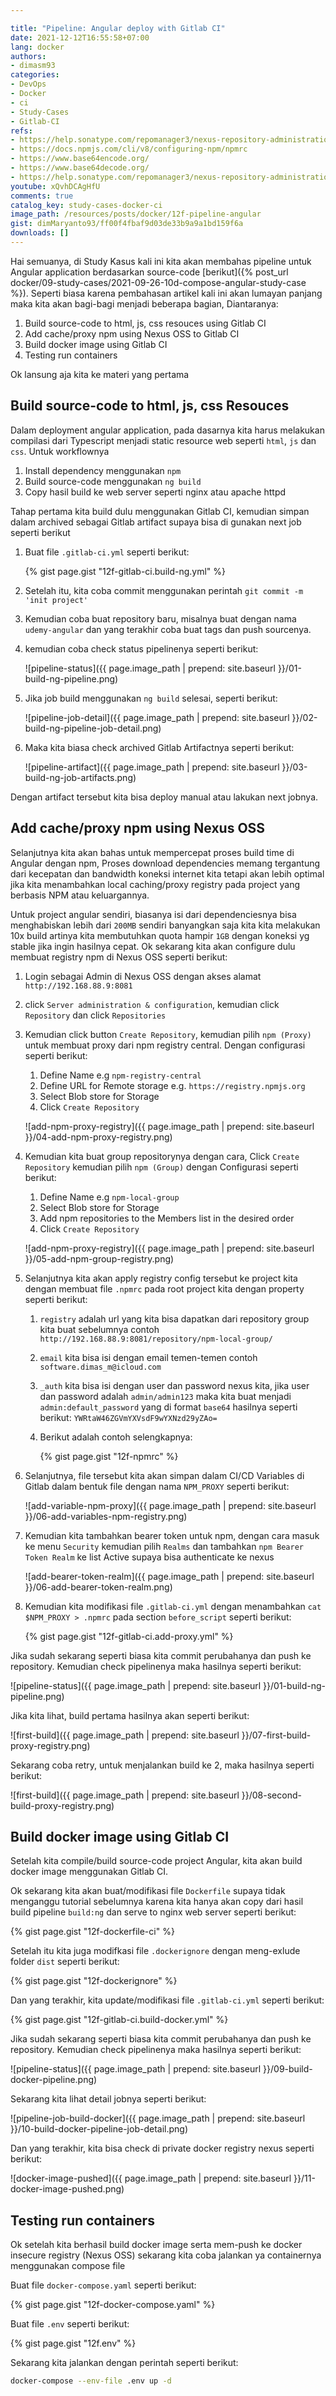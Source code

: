 ```yaml
---

title: "Pipeline: Angular deploy with Gitlab CI"
date: 2021-12-12T16:55:58+07:00
lang: docker
authors:
- dimasm93
categories:
- DevOps
- Docker
- ci
- Study-Cases
- Gitlab-CI
refs: 
- https://help.sonatype.com/repomanager3/nexus-repository-administration/formats/npm-registry
- https://docs.npmjs.com/cli/v8/configuring-npm/npmrc
- https://www.base64encode.org/
- https://www.base64decode.org/
- https://help.sonatype.com/repomanager3/nexus-repository-administration/access-control/realms
youtube: xQvhDCAgHfU
comments: true
catalog_key: study-cases-docker-ci
image_path: /resources/posts/docker/12f-pipeline-angular
gist: dimMaryanto93/ff00f4fbaf9d03de33b9a9a1bd159f6a
downloads: []
---
```


Hai semuanya, di Study Kasus kali ini kita akan membahas pipeline untuk Angular application berdasarkan source-code [berikut]({% post_url docker/09-study-cases/2021-09-26-10d-compose-angular-study-case %}). Seperti biasa karena pembahasan artikel kali ini akan lumayan panjang maka kita akan bagi-bagi menjadi beberapa bagian, Diantaranya:

1. Build source-code to html, js, css resouces using Gitlab CI
2. Add cache/proxy npm using Nexus OSS to Gitlab CI
3. Build docker image using Gitlab CI
4. Testing run containers

Ok lansung aja kita ke materi yang pertama

<!--more-->

## Build source-code to html, js, css Resouces

Dalam deployment angular application, pada dasarnya kita harus melakukan compilasi dari Typescript menjadi static resource web seperti `html`, `js` dan `css`. Untuk workflownya 

1. Install dependency menggunakan `npm`
2. Build source-code menggunakan `ng build`
3. Copy hasil build ke web server seperti nginx atau apache httpd

Tahap pertama kita build dulu menggunakan Gitlab CI, kemudian simpan dalam archived sebagai Gitlab artifact supaya bisa di gunakan next job seperti berikut

1. Buat file `.gitlab-ci.yml` seperti berikut:

    {% gist page.gist "12f-gitlab-ci.build-ng.yml" %}

2. Setelah itu, kita coba commit menggunakan perintah `git commit -m 'init project'` 

3. Kemudian coba buat repository baru, misalnya buat dengan nama `udemy-angular` dan yang terakhir coba buat tags dan push sourcenya. 

4. kemudian coba check status pipelinenya seperti berikut:

    ![pipeline-status]({{ page.image_path | prepend: site.baseurl }}/01-build-ng-pipeline.png)

5. Jika job build menggunakan `ng build` selesai, seperti berikut:

    ![pipeline-job-detail]({{ page.image_path | prepend: site.baseurl }}/02-build-ng-pipeline-job-detail.png)

6. Maka kita biasa check archived Gitlab Artifactnya seperti berikut:

    ![pipeline-artifact]({{ page.image_path | prepend: site.baseurl }}/03-build-ng-job-artifacts.png)

Dengan artifact tersebut kita bisa deploy manual atau lakukan next jobnya.

## Add cache/proxy npm using Nexus OSS

Selanjutnya kita akan bahas untuk mempercepat proses build time di Angular dengan npm, Proses download dependencies memang tergantung dari kecepatan dan bandwidth koneksi internet kita tetapi akan lebih optimal jika kita menambahkan local caching/proxy registry pada project yang berbasis NPM atau keluargannya.

Untuk project angular sendiri, biasanya isi dari dependenciesnya bisa menghabiskan lebih dari `200MB` sendiri banyangkan saja kita kita melakukan 10x build artinya kita membutuhkan quota hampir `1GB` dengan koneksi yg stable jika ingin hasilnya cepat. Ok sekarang kita akan configure dulu membuat registry npm di Nexus OSS seperti berikut:

1. Login sebagai Admin di Nexus OSS dengan akses alamat `http://192.168.88.9:8081`
2. click `Server administration & configuration`, kemudian click `Repository` dan click `Repositories`
3. Kemudian click button `Create Repository`, kemudian pilih `npm (Proxy)` untuk membuat proxy dari npm registry central. Dengan configurasi seperti berikut:
    1. Define Name e.g `npm-registry-central`
    2. Define URL for Remote storage e.g. `https://registry.npmjs.org`
    3. Select Blob store for Storage
    4. Click `Create Repository`

    ![add-npm-proxy-registry]({{ page.image_path | prepend: site.baseurl }}/04-add-npm-proxy-registry.png)

4. Kemudian kita buat group repositorynya dengan cara, Click `Create Repository` kemudian pilih `npm (Group)` dengan Configurasi seperti berikut:
    1. Define Name e.g `npm-local-group`
    2. Select Blob store for Storage
    3. Add npm repositories to the Members list in the desired order
    4. Click `Create Repository`

    ![add-npm-proxy-registry]({{ page.image_path | prepend: site.baseurl }}/05-add-npm-group-registry.png)

5. Selanjutnya kita akan apply registry config tersebut ke project kita dengan membuat file `.npmrc` pada root project kita dengan property seperti berikut:
    1. `registry` adalah url yang kita bisa dapatkan dari repository group kita buat sebelumnya contoh `http://192.168.88.9:8081/repository/npm-local-group/`
    2. `email` kita bisa isi dengan email temen-temen contoh `software.dimas_m@icloud.com`
    3. `_auth` kita bisa isi dengan user dan password nexus kita, jika user dan password adalah `admin/admin123` maka kita buat menjadi `admin:default_password` yang di format `base64` hasilnya seperti berikut: `YWRtaW46ZGVmYXVsdF9wYXNzd29yZAo=`
    4. Berikut adalah contoh selengkapnya:

        {% gist page.gist "12f-npmrc" %}

6. Selanjutnya, file tersebut kita akan simpan dalam CI/CD Variables di Gitlab dalam bentuk file dengan nama `NPM_PROXY` seperti berikut:

    ![add-variable-npm-proxy]({{ page.image_path | prepend: site.baseurl }}/06-add-variables-npm-registry.png)

7. Kemudian kita tambahkan bearer token untuk npm, dengan cara masuk ke menu `Security` kemudian pilih `Realms` dan tambahkan `npm Bearer Token Realm` ke list Active supaya bisa authenticate ke nexus

    ![add-bearer-token-realm]({{ page.image_path | prepend: site.baseurl }}/06-add-bearer-token-realm.png)

8. Kemudian kita modifikasi file `.gitlab-ci.yml` dengan menambahkan `cat $NPM_PROXY > .npmrc` pada section `before_script` seperti berikut:

    {% gist page.gist "12f-gitlab-ci.add-proxy.yml" %}

Jika sudah sekarang seperti biasa kita commit perubahanya dan push ke repository. Kemudian check pipelinenya maka hasilnya seperti berikut:

![pipeline-status]({{ page.image_path | prepend: site.baseurl }}/01-build-ng-pipeline.png)

Jika kita lihat, build pertama hasilnya akan seperti berikut:

![first-build]({{ page.image_path | prepend: site.baseurl }}/07-first-build-proxy-registry.png)

Sekarang coba retry, untuk menjalankan build ke 2, maka hasilnya seperti berikut:

![first-build]({{ page.image_path | prepend: site.baseurl }}/08-second-build-proxy-registry.png)

## Build docker image using Gitlab CI

Setelah kita compile/build source-code project Angular, kita akan build docker image menggunakan Gitlab CI.

Ok sekarang kita akan buat/modifikasi file `Dockerfile` supaya tidak menganggu tutorial sebelumnya karena kita hanya akan copy dari hasil build pipeline `build:ng` dan serve to nginx web server seperti berikut:

{% gist page.gist "12f-dockerfile-ci" %}

Setelah itu kita juga modifkasi file `.dockerignore` dengan meng-exlude folder `dist` seperti berikut:

{% gist page.gist "12f-dockerignore" %}

Dan yang terakhir, kita update/modifikasi file `.gitlab-ci.yml` seperti berikut:

{% gist page.gist "12f-gitlab-ci.build-docker.yml" %}

Jika sudah sekarang seperti biasa kita commit perubahanya dan push ke repository. Kemudian check pipelinenya maka hasilnya seperti berikut:

![pipeline-status]({{ page.image_path | prepend: site.baseurl }}/09-build-docker-pipeline.png)

Sekarang kita lihat detail jobnya seperti berikut:

![pipeline-job-build-docker]({{ page.image_path | prepend: site.baseurl }}/10-build-docker-pipeline-job-detail.png)

Dan yang terakhir, kita bisa check di private docker registry nexus seperti berikut:

![docker-image-pushed]({{ page.image_path | prepend: site.baseurl }}/11-docker-image-pushed.png)

## Testing run containers

Ok setelah kita berhasil build docker image serta mem-push ke docker insecure registry (Nexus OSS) sekarang kita coba jalankan ya containernya menggunakan compose file

Buat file `docker-compose.yaml` seperti berikut:

{% gist page.gist "12f-docker-compose.yaml" %}

Buat file `.env` seperti berikut:

{% gist page.gist "12f.env" %}

Sekarang kita jalankan dengan perintah seperti berikut:

```bash
docker-compose --env-file .env up -d
```